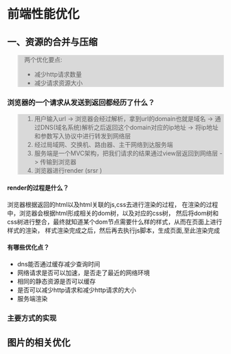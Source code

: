 <style type="text/css">
  blockquote {
  background-color: #D9D9D9;
}
</style>

# 前端性能优化

## 一、资源的合并与压缩
>两个优化要点:
>* 减少http请求数量
>* 减少请求资源大小
>

### 浏览器的一个请求从发送到返回都经历了什么？
> 1. 用户输入url -> 浏览器会经过解析，拿到url的domain也就是域名 -> 通过DNS(域名系统)解析之后返回这个domain对应的ip地址 -> 将ip地址和参数写入协议中进行转发到网络层
> 2. 经过局域网、交换机、路由器、主干网络到达服务端
> 3. 服务端是一个MVC架构，把我们请求的结果通过view层返回到网络层 -> 传输到浏览器
> 4. 浏览器进行render  (srsr <Server Side Render>)
>
#### render的过程是什么？
浏览器根据返回的html以及html关联的js,css去进行渲染的过程，
在渲染的过程中，浏览器会根据html形成相关的dom树，以及对应的css树，
然后将dom树和css树进行整合，最终就知道某个dom节点需要什么样的样式，从而在页面上进行样式的渲染，
样式渲染完成之后，然后再去执行js脚本，生成页面,至此渲染完成


 #### 有哪些优化点？
 * dns能否通过缓存减少查询时间
 * 网络请求是否可以加速，是否走了最近的网络环境
 * 相同的静态资源是否可以缓存
 * 是否可以减少http请求和减少http请求的大小
 * 服务端渲染 


### 主要方式的实现



## 图片的相关优化

